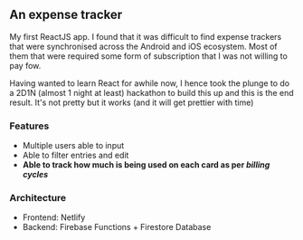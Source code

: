## An expense tracker

My first ReactJS app. I found that it was difficult to find expense trackers that were synchronised across the Android and iOS ecosystem. Most of them that were required some form of subscription that I was not willing to pay fow.

Having wanted to learn React for awhile now, I hence took the plunge to do a 2D1N (almost 1 night at least) hackathon to build this up and this is the end result. It's not pretty but it works (and it will get prettier with time)

### Features

>
- Multiple users able to input
- Able to filter entries and edit
- **Able to track how much is being used on each card as per _billing cycles_**

### Architecture
>
- Frontend: Netlify
- Backend: Firebase Functions + Firestore Database
